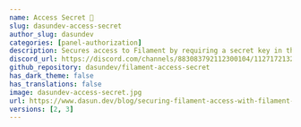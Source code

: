 ```yaml
---
name: Access Secret 🔑
slug: dasundev-access-secret
author_slug: dasundev
categories: [panel-authorization]
description: Secures access to Filament by requiring a secret key in the URL.
discord_url: https://discord.com/channels/883083792112300104/1127172132187689020
github_repository: dasundev/filament-access-secret
has_dark_theme: false
has_translations: false
image: dasundev-access-secret.jpg
url: https://www.dasun.dev/blog/securing-filament-access-with-filament-access-secret
versions: [2, 3]
---
```

